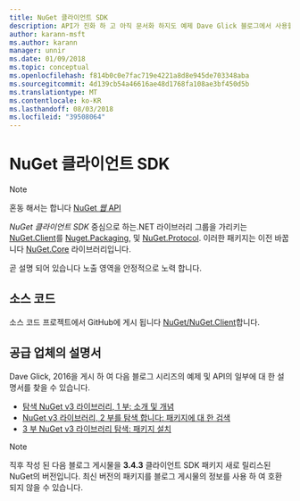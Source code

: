 ```yaml
---
title: NuGet 클라이언트 SDK
description: API가 진화 하 고 아직 문서화 하지도 예제 Dave Glick 블로그에서 사용할 수 있습니다.
author: karann-msft
ms.author: karann
manager: unnir
ms.date: 01/09/2018
ms.topic: conceptual
ms.openlocfilehash: f814b0c0e7fac719e4221a8d8e945de703348aba
ms.sourcegitcommit: 4d139cb54a46616ae48d1768fa108ae3bf450d5b
ms.translationtype: MT
ms.contentlocale: ko-KR
ms.lasthandoff: 08/03/2018
ms.locfileid: "39508064"
---
```

# <a name="nuget-client-sdk"></a>NuGet 클라이언트 SDK

> [!Note]
> 혼동 해서는 합니다 [NuGet *웹* API](https://docs.microsoft.com/en-us/nuget/api/overview)

*NuGet 클라이언트 SDK* 중심으로 하는.NET 라이브러리 그룹을 가리키는 [NuGet.Client](https://www.nuget.org/packages/NuGet.Client)를 [Nuget.Packaging](https://www.nuget.org/packages/NuGet.Packaging), 및 [NuGet.Protocol](https://www.nuget.org/packages/NuGet.Protocol). 이러한 패키지는 이전 바꿉니다 [NuGet.Core](https://www.nuget.org/packages/NuGet.Core/) 라이브러리입니다.

곧 설명 되어 있습니다 노출 영역을 안정적으로 노력 합니다.

## <a name="source-code"></a>소스 코드

소스 코드 프로젝트에서 GitHub에 게시 됩니다 [NuGet/NuGet.Client](https://github.com/NuGet/NuGet.Client)합니다.

## <a name="third-party-documentation"></a>공급 업체의 설명서

Dave Glick, 2016을 게시 하 여 다음 블로그 시리즈의 예제 및 API의 일부에 대 한 설명서를 찾을 수 있습니다.

- [탐색 NuGet v3 라이브러리, 1 부: 소개 및 개념](http://daveaglick.com/posts/exploring-the-nuget-v3-libraries-part-1)
- [NuGet v3 라이브러리, 2 부를 탐색 합니다: 패키지에 대 한 검색](http://daveaglick.com/posts/exploring-the-nuget-v3-libraries-part-2)
- [3 부 NuGet v3 라이브러리 탐색: 패키지 설치](http://daveaglick.com/posts/exploring-the-nuget-v3-libraries-part-3)

> [!Note]
> 직후 작성 된 다음 블로그 게시물을 **3.4.3** 클라이언트 SDK 패키지 새로 릴리스된 NuGet의 버전입니다.
> 최신 버전의 패키지를 블로그 게시물의 정보를 사용 하 여 호환 되지 않을 수 있습니다.
